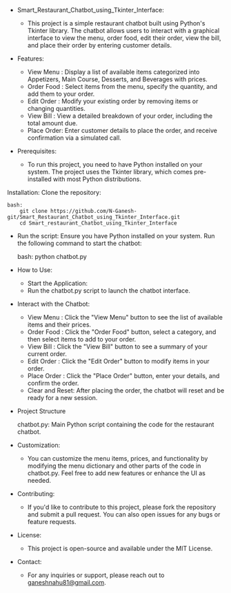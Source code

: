 * Smart_Restaurant_Chatbot_using_Tkinter_Interface:
     * This project is a simple restaurant chatbot built using Python's Tkinter library. The chatbot allows users to interact with a graphical interface to view the menu, order food, edit their order, view the bill, and place their order by entering customer details.

* Features:
     * View Menu  : Display a list of available items categorized into Appetizers, Main Course, Desserts, and Beverages with prices.
     * Order Food : Select items from the menu, specify the quantity, and add them to your order.
     * Edit Order : Modify your existing order by removing items or changing quantities.
     * View Bill  : View a detailed breakdown of your order, including the total amount due.
     * Place Order: Enter customer details to place the order, and receive confirmation via a simulated call.

* Prerequisites:
     * To run this project, you need to have Python installed on your system. The project uses the Tkinter library, which comes pre-installed with most Python distributions.

Installation:
    Clone the repository:
        
    bash:
        git clone https://github.com/N-Ganesh-git/Smart_Restaurant_Chatbot_using_Tkinter_Interface.git
        cd Smart_restaurant_Chatbot_using_Tkinter_Interface

* Run the script:
    Ensure you have Python installed on your system. Run the following command to start the chatbot:

    bash:
        python chatbot.py

* How to Use:
     * Start the Application:
     * Run the chatbot.py script to launch the chatbot interface.

* Interact with the Chatbot:
     * View Menu      : Click the "View Menu" button to see the list of available items and their prices.
     * Order Food     : Click the "Order Food" button, select a category, and then select items to add to your order.
     * View Bill      : Click the "View Bill" button to see a summary of your current order.
     * Edit Order     : Click the "Edit Order" button to modify items in your order.
     * Place Order    : Click the "Place Order" button, enter your details, and confirm the order.
     * Clear and Reset: After placing the order, the chatbot will reset and be ready for a new session.
    
* Project Structure

    chatbot.py: Main Python script containing the code for the restaurant chatbot.

* Customization:
     * You can customize the menu items, prices, and functionality by modifying the menu dictionary and other parts of the code in chatbot.py. Feel free to add new features or enhance the UI as needed.

* Contributing:
     * If you'd like to contribute to this project, please fork the repository and submit a pull request. You can also open issues for any bugs or feature requests.

* License:
     * This project is open-source and available under the MIT License.

* Contact:
     * For any inquiries or support, please reach out to ganeshnahu81@gmail.com.

